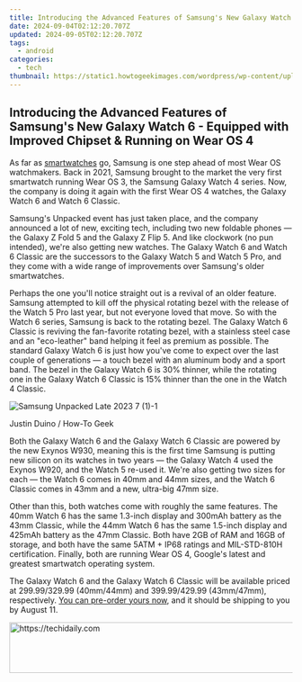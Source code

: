 ```yaml
---
title: Introducing the Advanced Features of Samsung's New Galaxy Watch 6 - Equipped with Improved Chipset & Running on Wear OS 4
date: 2024-09-04T02:12:20.707Z
updated: 2024-09-05T02:12:20.707Z
tags:
  - android
categories:
  - tech
thumbnail: https://static1.howtogeekimages.com/wordpress/wp-content/uploads/2023/07/samsung-unpacked-late-2023-8-1-1.jpg
---
```


## Introducing the Advanced Features of Samsung's New Galaxy Watch 6 - Equipped with Improved Chipset & Running on Wear OS 4

As far as [smartwatches](https://pokemon-go-android.techidaily.com/can-i-use-itools-gpx-file-to-catch-the-rare-pokemon-on-poco-f5-5g-drfone-by-drfone-virtual-android/) go, Samsung is one step ahead of most Wear OS watchmakers. Back in 2021, Samsung brought to the market the very first smartwatch running Wear OS 3, the Samsung Galaxy Watch 4 series. Now, the company is doing it again with the first Wear OS 4 watches, the Galaxy Watch 6 and Watch 6 Classic.

 Samsung's Unpacked event has just taken place, and the company announced a lot of new, exciting tech, including two new foldable phones — the Galaxy Z Fold 5 and the Galaxy Z Flip 5\. And like clockwork (no pun intended), we're also getting new watches. The Galaxy Watch 6 and Watch 6 Classic are the successors to the Galaxy Watch 5 and Watch 5 Pro, and they come with a wide range of improvements over Samsung's older smartwatches.

 Perhaps the one you'll notice straight out is a revival of an older feature. Samsung attempted to kill off the physical rotating bezel with the release of the Watch 5 Pro last year, but not everyone loved that move. So with the Watch 6 series, Samsung is back to the rotating bezel. The Galaxy Watch 6 Classic is reviving the fan-favorite rotating bezel, with a stainless steel case and an "eco-leather" band helping it feel as premium as possible. The standard Galaxy Watch 6 is just how you've come to expect over the last couple of generations — a touch bezel with an aluminum body and a sport band. The bezel in the Galaxy Watch 6 is 30% thinner, while the rotating one in the Galaxy Watch 6 Classic is 15% thinner than the one in the Watch 4 Classic.

![Samsung Unpacked Late 2023 7 (1)-1](https://static1.howtogeekimages.com/wordpress/wp-content/uploads/2023/07/samsung-unpacked-late-2023-7-1-1.jpg) 

Justin Duino / How-To Geek

 Both the Galaxy Watch 6 and the Galaxy Watch 6 Classic are powered by the new Exynos W930, meaning this is the first time Samsung is putting new silicon on its watches in two years — the Galaxy Watch 4 used the Exynos W920, and the Watch 5 re-used it. We're also getting two sizes for each — the Watch 6 comes in 40mm and 44mm sizes, and the Watch 6 Classic comes in 43mm and a new, ultra-big 47mm size.

 Other than this, both watches come with roughly the same features. The 40mm Watch 6 has the same 1.3-inch display and 300mAh battery as the 43mm Classic, while the 44mm Watch 6 has the same 1.5-inch display and 425mAh battery as the 47mm Classic. Both have 2GB of RAM and 16GB of storage, and both have the same 5ATM + IP68 ratings and MIL-STD-810H certification. Finally, both are running Wear OS 4, Google's latest and greatest smartwatch operating system.

 The Galaxy Watch 6 and the Galaxy Watch 6 Classic will be available priced at $299.99/$329.99 (40mm/44mm) and $399.99/$429.99 (43mm/47mm), respectively. [You can pre-order yours now](https://shop-links.co/link/?exclusive=1&publisher_slug=itechdaily19598&url=https%3A%2F%2Fclick.linksynergy.com%2Fdeeplink%3Fid%3D2QzUaswX1as%26mid%3D47773%26u1%3DUUhtgUeUpU904581%26murl%3Dhttps%253A%252F%252Fwww.samsung.com%252Fus%252Fwatches%252Fgalaxy-watch6%252F), and it should be shipping to you by August 11.

<ins class="adsbygoogle"
     style="display:block"
     data-ad-format="autorelaxed"
     data-ad-client="ca-pub-7571918770474297"
     data-ad-slot="1223367746"></ins>



<ins class="adsbygoogle"
     style="display:block"
     data-ad-client="ca-pub-7571918770474297"
     data-ad-slot="8358498916"
     data-ad-format="auto"
     data-full-width-responsive="true"></ins>



<!-- affiliate ads begin -->
<a href="https://aligracehair.sjv.io/c/5597632/2006919/19272" target="_top" id="2006919">
  <img src="//a.impactradius-go.com/display-ad/19272-2006919" border="0" alt="https://techidaily.com" width="728" height="90"/>
</a>
<img height="0" width="0" src="https://aligracehair.sjv.io/i/5597632/2006919/19272" style="position:absolute;visibility:hidden;" border="0" />
<!-- affiliate ads end -->